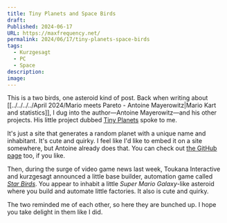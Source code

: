 ```yaml
---
title: Tiny Planets and Space Birds
draft: 
Published: 2024-06-17
URL: https://maxfrequency.net/
permalink: 2024/06/17/tiny-planets-space-birds
tags:
  - Kurzgesagt
  - PC
  - Space
description: 
image: 
---
```

This is a two birds, one asteroid kind of post. Back when writing about [[../../../../April 2024/Mario meets Pareto - Antoine Mayerowitz|Mario Kart and statistics]], I dug into the author—Antoine Mayerowitz—and his other projects. His little project dubbed [Tiny Planets](https://supermayo.github.io/tinyPlanets/) spoke to me.

It's just a site that generates a random planet with a unique name and inhabitant. It's cute and quirky. I feel like I'd like to embed it on a site somewhere, but Antoine already does that. You can check out [the GitHub page](https://github.com/SuperMayo/tinyPlanets) too, if you like.

Then, during the surge of video game news last week, Toukana Interactive and kurzgesagt announced a little base builder, automation game called *[Star Birds](https://youtube.com/watch?v=3pk8aiXMQJU)*. You appear to inhabit a little *Super Mario Galaxy*-like asteroid where you build and automate little factories. It also is cute and quirky.

The two reminded me of each other, so here they are bunched up. I hope you take delight in them like I did.